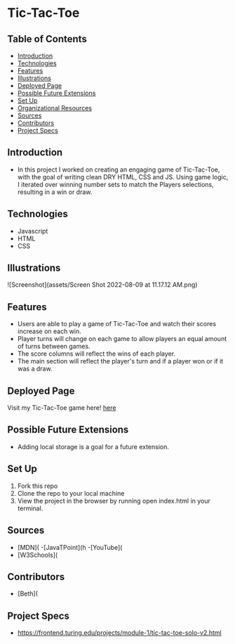 # Tic-Tac-Toe
## Table of Contents
 - [Introduction](#introduction)
 - [Technologies](#technologies)
 - [Features](#features)
 - [Illustrations](#illustrations)
 - [Deployed Page](#deployed-page)
 - [Possible Future Extensions](#possible-future-extensions)
 - [Set Up](#set-up)
 - [Organizational Resources](#organizational-resources)
 - [Sources](#sources)
 - [Contributors](#contributors)
 - [Project Specs](#project-specs)
## Introduction
 - In this project I worked on creating an engaging game of Tic-Tac-Toe, with the goal of writing clean DRY HTML, CSS and JS.  Using game logic, I iterated over winning number sets to match the Players selections, resulting in a win or draw.  
## Technologies
 - Javascript
 - HTML
 - CSS
## Illustrations
 ![Screenshot](assets/Screen Shot 2022-08-09 at 11.17.12 AM.png)
## Features
- Users are able to play a game of Tic-Tac-Toe and watch their scores increase on each win.
- Player turns will change on each game to allow players an equal amount of turns between games.
- The score columns will reflect the wins of each player.
- The main section will reflect the player's turn and if a player won or if it was a draw.
## Deployed Page
Visit my Tic-Tac-Toe game here! [here](url)
## Possible Future Extensions
 -  Adding local storage is a goal for a future extension.
## Set Up
1. Fork this repo
2. Clone the repo to your local machine
3. View the project in the browser by running open index.html in your terminal.
## Sources
 - [MDN](
 -[JavaTPoint](h
 -[YouTube](
 - [W3Schools](
## Contributors
 - [Beth](
## Project Specs
- https://frontend.turing.edu/projects/module-1/tic-tac-toe-solo-v2.html
